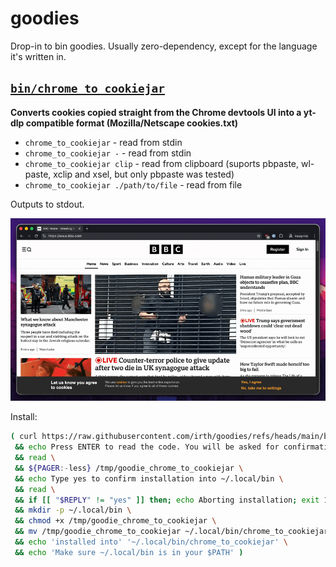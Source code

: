 # goodies

Drop-in to bin goodies. Usually zero-dependency, except for the language it's
written in.

## [`bin/chrome_to_cookiejar`](./bin/chrome_to_cookiejar)

**Converts cookies copied straight from the Chrome devtools UI into a yt-dlp
compatible format (Mozilla/Netscape cookies.txt)**

- `chrome_to_cookiejar` - read from stdin
- `chrome_to_cookiejar -` - read from stdin
- `chrome_to_cookiejar clip` - read from clipboard (suports pbpaste, wl-paste,
  xclip and xsel, but only pbpaste was tested)
- `chrome_to_cookiejar ./path/to/file` - read from file

Outputs to stdout.

![screencast of chrome_to_cookiejar](./media/chrome_to_cookiejar_1.gif)

Install:
```bash
( curl https://raw.githubusercontent.com/irth/goodies/refs/heads/main/bin/chrome_to_cookiejar -o /tmp/goodie_chrome_to_cookiejar \
 && echo Press ENTER to read the code. You will be asked for confirmation afterwards. \
 && read \
 && ${PAGER:-less} /tmp/goodie_chrome_to_cookiejar \
 && echo Type yes to confirm installation into ~/.local/bin \
 && read \
 && if [[ "$REPLY" != "yes" ]] then; echo Aborting installation; exit 1; fi \
 && mkdir -p ~/.local/bin \
 && chmod +x /tmp/goodie_chrome_to_cookiejar \
 && mv /tmp/goodie_chrome_to_cookiejar ~/.local/bin/chrome_to_cookiejar \
 && echo 'installed into' '~/.local/bin/chrome_to_cookiejar' \
 && echo 'Make sure ~/.local/bin is in your $PATH' )
```

